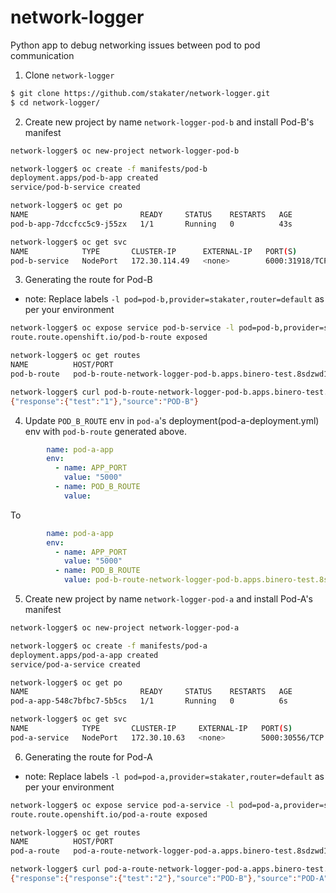 # network-logger
Python app to debug networking issues between pod to pod communication 

1. Clone `network-logger`
```bash
$ git clone https://github.com/stakater/network-logger.git
$ cd network-logger/
```

2. Create new project by name `network-logger-pod-b` and install Pod-B's manifest
```bash
network-logger$ oc new-project network-logger-pod-b

network-logger$ oc create -f manifests/pod-b
deployment.apps/pod-b-app created
service/pod-b-service created

network-logger$ oc get po
NAME                         READY     STATUS    RESTARTS   AGE
pod-b-app-7dccfcc5c9-j55zx   1/1       Running   0          43s

network-logger$ oc get svc
NAME            TYPE       CLUSTER-IP      EXTERNAL-IP   PORT(S)          AGE
pod-b-service   NodePort   172.30.114.49   <none>        6000:31918/TCP   91s
```

3. Generating the route for Pod-B
- note: Replace labels `-l pod=pod-b,provider=stakater,router=default` as per your environment 
```bash
network-logger$ oc expose service pod-b-service -l pod=pod-b,provider=stakater,router=default --name=pod-b-route
route.route.openshift.io/pod-b-route exposed

network-logger$ oc get routes
NAME          HOST/PORT                                                                  PATH      SERVICES        PORT      TERMINATION   WILDCARD
pod-b-route   pod-b-route-network-logger-pod-b.apps.binero-test.8sdzwd1l.kubeapp.cloud             pod-b-service   http                    None

network-logger$ curl pod-b-route-network-logger-pod-b.apps.binero-test.8sdzwd1l.kubeapp.cloud/pod/b?test=1
{"response":{"test":"1"},"source":"POD-B"}

```

4. Update `POD_B_ROUTE` env in `pod-a`'s deployment(pod-a-deployment.yml) env with `pod-b-route` generated above.
```yaml
        name: pod-a-app
        env:
          - name: APP_PORT
            value: "5000"
          - name: POD_B_ROUTE
            value:
```
To
```yaml
        name: pod-a-app
        env:
          - name: APP_PORT
            value: "5000"
          - name: POD_B_ROUTE
            value: pod-b-route-network-logger-pod-b.apps.binero-test.8sdzwd1l.kubeapp.cloud
```

5. Create new project by name `network-logger-pod-a` and install Pod-A's manifest
```bash
network-logger$ oc new-project network-logger-pod-a

network-logger$ oc create -f manifests/pod-a
deployment.apps/pod-a-app created
service/pod-a-service created

network-logger$ oc get po
NAME                         READY     STATUS    RESTARTS   AGE
pod-a-app-548c7bfbc7-5b5cs   1/1       Running   0          6s

network-logger$ oc get svc
NAME            TYPE       CLUSTER-IP     EXTERNAL-IP   PORT(S)          AGE
pod-a-service   NodePort   172.30.10.63   <none>        5000:30556/TCP   13s
```

6. Generating the route for Pod-A
- note: Replace labels `-l pod=pod-a,provider=stakater,router=default` as per your environment 
```bash
network-logger$ oc expose service pod-a-service -l pod=pod-a,provider=stakater,router=default --name=pod-a-route
route.route.openshift.io/pod-a-route exposed

network-logger$ oc get routes
NAME          HOST/PORT                                                                  PATH      SERVICES        PORT      TERMINATION   WILDCARD
pod-a-route   pod-a-route-network-logger-pod-a.apps.binero-test.8sdzwd1l.kubeapp.cloud             pod-a-service   http                    None

network-logger$ curl pod-a-route-network-logger-pod-a.apps.binero-test.8sdzwd1l.kubeapp.cloud/pod/a?test=2
{"response":{"response":{"test":"2"},"source":"POD-B"},"source":"POD-A"}

```